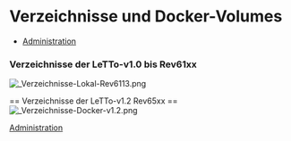 # Verzeichnisse und Docker-Volumes
* [Administration](../Administration/index.md)

###  Verzeichnisse der LeTTo-v1.0 bis Rev61xx 
![_Verzeichnisse-Lokal-Rev6113.png](_Verzeichnisse-Lokal-Rev6113.png)

== Verzeichnisse der LeTTo-v1.2 Rev65xx == 
![_Verzeichnisse-Docker-v1.2.png](_Verzeichnisse-Docker-v1.2.png)

[Administration](../Administration/index.md)

